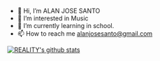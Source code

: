 - 👋 Hi, I’m ALAN JOSE SANTO  
- 👀 I’m interested in Music
- 🌱 I’m currently learning in school.
- 📫 How to reach me alanjosesanto@gmail.com

<!---
realityaudiostudio/realityaudiostudio is a ✨ special ✨ repository because its `README.md` (this file) appears on your GitHub profile.
You can click the Preview link to take a look at your changes.
--->
[![REALITY's github stats](https://github-readme-stats.vercel.app/api?username=realityaudiostudio)](https://github.com/realityaudiostudio/github-readme-stats)
